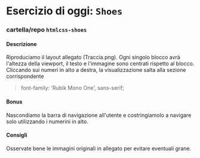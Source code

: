 # Esercizio di oggi: `Shoes`
### cartella/repo `htmlcss-shoes`

#### Descrizione
Riproduciamo il layout allegato (Traccia.png).
Ogni singolo blocco avrà l'altezza della viewport, il testo e l'immagine sono centrati rispetto al blocco.
Cliccando sui numeri in alto a destra, la visualizzazione salta alla sezione corrispondente
> font-family: 'Rubik Mono One', sans-serif;

#### Bonus
Nascondiamo la barra di navigazione all'utente e costringiamolo a navigare solo utilizzando i numerini in alto.

#### Consigli
Osservate bene le immagini originali in allegato per evitare eventuali grane.